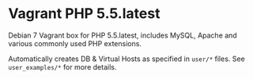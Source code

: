 Vagrant PHP 5.5.latest
======================

Debian 7 Vagrant box for PHP 5.5.latest, includes MySQL, Apache and various commonly used PHP extensions.

Automatically creates DB & Virtual Hosts as specified in `user/*` files. See `user_examples/*` for more details.
